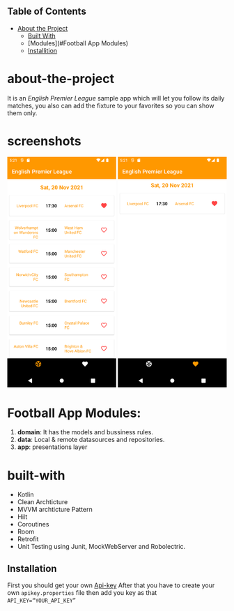 
## Table of Contents

* [About the Project](#about-the-project)
  * [Built With](#built-with)
  * [Modules](#Football App Modules)
  * [Installition](#installation)

# about-the-project
It is an *English Premier League* sample app which will let you follow its daily matches, you also can add the fixture to your favorites so you can show them only.

# screenshots
<p align="center">
  <img src="https://github.com/sohafawzy/FootballAppTask/blob/master/Screenshot_1636691573.png" width="250">
  <img src="https://github.com/sohafawzy/FootballAppTask/blob/master/Screenshot_1636691577.png" width="250">
</p>

# Football App Modules:
1. **domain**: It has the models and bussiness rules.
2. **data**: Local & remote datasources and repositories.
3. **app**: presentations layer

# built-with
* Kotlin
* Clean Archticture
* MVVM archticture Pattern
* Hilt
* Coroutines
* Room
* Retrofit
* Unit Testing using Junit, MockWebServer and Robolectric.

## Installation
First you should get your own [Api-key](https://www.football-data.org/client/register)
After that you have to create your own ```apikey.properties```  file then add you key as that  ```API_KEY=“YOUR_API_KEY” ```
